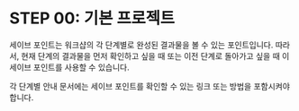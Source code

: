 # STEP 00: 기본 프로젝트

세이브 포인트는 워크샵의 각 단계별로 완성된 결과물을 볼 수 있는 포인트입니다. 따라서, 현재 단계의 결과물을 먼저 확인하고 싶을 때 또는 이전 단계로 돌아가고 싶을 때 이 세이브 포인트를 사용할 수 있습니다.

각 단계별 안내 문서에는 세이브 포인트를 확인할 수 있는 링크 또는 방법을 포함시켜야 합니다.
